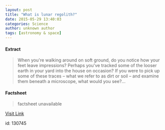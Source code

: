 ```yaml
---
layout: post
title: "What is lunar regolith?"
date: 2015-05-29 13:40:03
categories: Science
author: unknown author
tags: [astronomy & space]
---
```



#### Extract
>When you're walking around on soft ground, do you notice how your feet leave impressions? Perhaps you've tracked some of the looser earth in your yard into the house on occasion? If you were to pick up some of these traces – what we refer to as dirt or soil – and examine them beneath a microscope, what would you see?...

#### Factsheet
>factsheet unavailable

[Visit Link](http://phys.org/news352110458.html)

id:  130745
